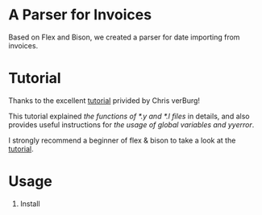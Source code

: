 # A Parser for Invoices
 Based on Flex and Bison, we created a parser for date importing from invoices.
# Tutorial
Thanks to the excellent [tutorial](https://aquamentus.com/flex_bison.html) privided by Chris verBurg!

This tutorial explained *the functions of \*.y and \*.l files* in details, and also provides useful instructions for *the usage of global variables and yyerror*.

I strongly recommend a beginner of flex & bison to take a look at the [tutorial](https://aquamentus.com/flex_bison.html).

# Usage
1. Install 
